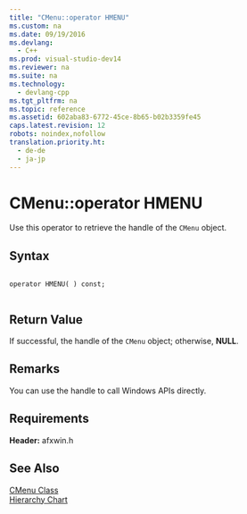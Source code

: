 ```yaml
---
title: "CMenu::operator HMENU"
ms.custom: na
ms.date: 09/19/2016
ms.devlang: 
  - C++
ms.prod: visual-studio-dev14
ms.reviewer: na
ms.suite: na
ms.technology: 
  - devlang-cpp
ms.tgt_pltfrm: na
ms.topic: reference
ms.assetid: 602aba83-6772-45ce-8b65-b02b3359fe45
caps.latest.revision: 12
robots: noindex,nofollow
translation.priority.ht: 
  - de-de
  - ja-jp
---
```

# CMenu::operator HMENU
Use this operator to retrieve the handle of the `CMenu` object.  
  
## Syntax  
  
```  
  
operator HMENU( ) const;  
  
```  
  
## Return Value  
 If successful, the handle of the `CMenu` object; otherwise, **NULL**.  
  
## Remarks  
 You can use the handle to call Windows APIs directly.  
  
## Requirements  
 **Header:** afxwin.h  
  
## See Also  
 [CMenu Class](../vs140/CMenu-Class.md)   
 [Hierarchy Chart](../vs140/Hierarchy-Chart.md)